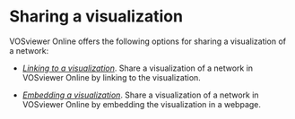 # Sharing a visualization

VOSviewer Online offers the following options for sharing a visualization of a network:

- [*Linking to a visualization*](linking/). Share a visualization of a network in VOSviewer Online by linking to the visualization.

- [*Embedding a visualization*](embedding/). Share a visualization of a network in VOSviewer Online by embedding the visualization in a webpage.
